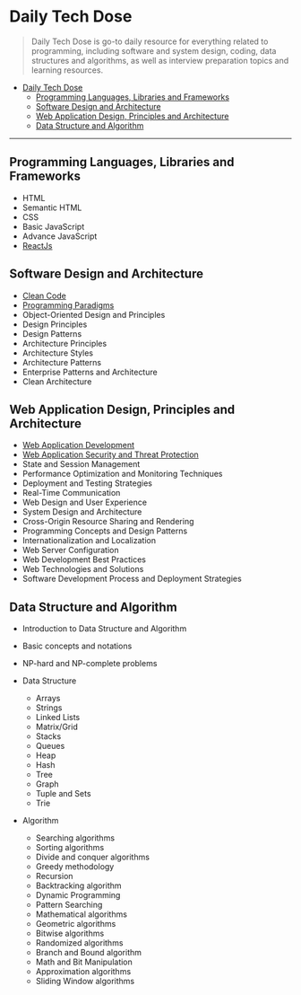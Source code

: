 # Daily Tech Dose
> Daily Tech Dose is go-to daily resource for everything related to programming, including software and system design, coding, data structures and algorithms, as well as interview preparation topics and learning resources.


- [Daily Tech Dose](#daily-tech-dose)
  - [Programming Languages, Libraries and Frameworks](#programming-languages-libraries-and-frameworks)
  - [Software Design and Architecture](#software-design-and-architecture)
  - [Web Application Design, Principles and Architecture](#web-application-design-principles-and-architecture)
  - [Data Structure and Algorithm](#data-structure-and-algorithm)

---
## Programming Languages, Libraries and Frameworks

- HTML
- Semantic HTML
- CSS
- Basic JavaScript
- Advance JavaScript
- [ReactJs](./programming-languages-libraries-and-frameworks/react-js/README.md)


## Software Design and Architecture

- [Clean Code](./software-design-and-architecture/clean-code/README.md)
- [Programming Paradigms](./software-design-and-architecture/programming-paradigms/README.md)
- Object-Oriented Design and Principles
- Design Principles
- Design Patterns
- Architecture Principles
- Architecture Styles
- Architecture Patterns
- Enterprise Patterns and Architecture
- Clean Architecture


## Web Application Design, Principles and Architecture

- [Web Application Development](./web-application-design-principles-and-architecture/web-application-development/README.md)
- [Web Application Security and Threat Protection](./web-application-design-principles-and-architecture/web-application-security/README.md)
- State and Session Management
- Performance Optimization and Monitoring Techniques
- Deployment and Testing Strategies
- Real-Time Communication
- Web Design and User Experience
- System Design and Architecture
- Cross-Origin Resource Sharing and Rendering
- Programming Concepts and Design Patterns
- Internationalization and Localization
- Web Server Configuration
- Web Development Best Practices
- Web Technologies and Solutions
- Software Development Process and Deployment Strategies


## Data Structure and Algorithm

- Introduction to Data Structure and Algorithm
- Basic concepts and notations
- NP-hard and NP-complete problems
- Data Structure
  - Arrays
  - Strings
  - Linked Lists
  - Matrix/Grid
  - Stacks
  - Queues
  - Heap
  - Hash
  - Tree
  - Graph
  - Tuple and Sets
  - Trie
  
- Algorithm
  - Searching algorithms
  - Sorting algorithms
  - Divide and conquer algorithms
  - Greedy methodology
  - Recursion
  - Backtracking algorithm
  - Dynamic Programming
  - Pattern Searching
  - Mathematical algorithms
  - Geometric algorithms
  - Bitwise algorithms
  - Randomized algorithms
  - Branch and Bound algorithm
  - Math and Bit Manipulation
  - Approximation algorithms
  - Sliding Window algorithms
